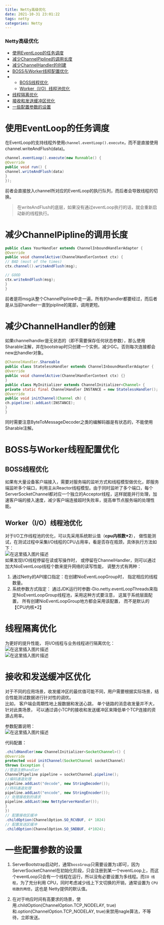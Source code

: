 ```yaml
---
title: Netty高级优化
date: 2021-10-31 23:01:22
tags: netty
categories: Netty
---
```


<!--more-->

### Netty高级优化

- [使用EventLoop的任务调度](#EventLoop_2)
- [减少ChannelPipline的调用长度](#ChannelPipline_16)
- [减少ChannelHandler的创建](#ChannelHandler_33)
- [BOSS与Worker线程配置优化](#BOSSWorker_50)
- - [BOSS线程优化](#BOSS_51)
  - [Worker（I/O）线程池优化](#WorkerIO_53)
- [线程隔离优化](#_60)
- [接收和发送缓冲区优化](#_65)
- [一些配置参数的设置](#_94)

# 使用EventLoop的任务调度

在EventLoop的支持线程外使用`channel.eventLoop().execute`，而不是直接使用channel.writeAndFlush\(data\)。

```java
channel.eventLoop().execute(new Runnable() {
@Override
public void run() {
channel.writeAndFlush(data)
}
});
```

前者会直接放入channel所对应的EventLoop的执行队列，而后者会导致线程的切换。

> 在writeAndFlush的底层，如果没有通过eventLoop执行的话，就会重新启动新的线程执行。

# 减少ChannelPipline的调用长度

```java
public class YourHandler extends ChannelInboundHandlerAdapter {
@Override
public void channelActive(ChannelHandlerContext ctx) {
// BAD (most of the times)
ctx.channel().writeAndFlush(msg);

// GOOD
ctx.writeAndFlush(msg);
}
}
```

前者是将msg从整个ChannelPipline中走一遍，所有的handler都要经过，而后者是从当前handler一直到pipline的尾部，调用更短。

# 减少ChannelHandler的创建

如果channelhandler是无状态的（即不需要保存任何状态参数），那么使用Sharable注解，并在bootstrap时只创建一个实例，减少GC。否则每次连接都会new出handler对象。

```java
@ChannelHandler.Shareable
public class StatelessHandler extends ChannelInboundHandlerAdapter {
@Override
public void channelActive(ChannelHandlerContext ctx) {}
}
public class MyInitializer extends ChannelInitializer<Channel> {
private static final ChannelHandler INSTANCE = new StatelessHandler();
@Override
public void initChannel(Channel ch) {
ch.pipeline().addLast(INSTANCE);
}
}
```

同时需要注意ByteToMessageDecoder之类的编解码器是有状态的，不能使用Sharable注解。

# BOSS与Worker线程配置优化

## BOSS线程优化

如果有大量设备客户端接入，需要对服务端的监听方式和线程模型做优化，即服务端监听多个端口，利用主从Reactor线程模型。由于同时监听了多个端口，每个ServerSocketChannel都对应一个独立的Acceptor线程，这样就能并行处理，加速客户端的接入速度，减少客户端连接超时失败率，提高单节点服务端的处理性能。

## Worker（I/O）线程池优化

对于I/O工作线程池的优化，可以先采用系统默认值（**cpu内核数\*2**）， 做性能测试，在测试过程中采集I/O线程的CPU占用率，看是否存在瓶颈，具体执行方法如下：  
![在这里插入图片描述](https://img-blog.csdnimg.cn/3a5be67a4c934611b3295fbc8adb50cc.png?x-oss-process=image/watermark,type_ZHJvaWRzYW5zZmFsbGJhY2s,shadow_50,text_Q1NETiBAZkZlZS1vcHM=,size_20,color_FFFFFF,t_70,g_se,x_16)  
如果发现I/O线程停留在读或写操作时， 或停留在ChannelHandler，则可以通过加大NioEventLoop线程个数来提升网络的读写性能， 调整方式有两种：

1.  通过Netty的API接口指定：在创建NioEventLoopGroup时， 指定相应的线程数量。
2.  系统参数方式指定： 通过JDK运行时参数-Dio.netty.eventLoopThreads来指定NioEventLoopGroup线程池，采用这种方式要注意， 这属于系统层面配置， 所有创建NioEventLoopGroup地方都会采用该配置， 而不是默认的【CPU内核\*2】

# 线程隔离优化

为更好的提升性能， 将I/O线程与业务线程进行隔离优化：  
![在这里插入图片描述](https://img-blog.csdnimg.cn/e1886caabd3849fab70288d1db8ac9e4.png?x-oss-process=image/watermark,type_ZHJvaWRzYW5zZmFsbGJhY2s,shadow_50,text_Q1NETiBAZkZlZS1vcHM=,size_20,color_FFFFFF,t_70,g_se,x_16)  
![在这里插入图片描述](https://img-blog.csdnimg.cn/45375184aac749f0b578737b78e3c06b.png?x-oss-process=image/watermark,type_ZHJvaWRzYW5zZmFsbGJhY2s,shadow_50,text_Q1NETiBAZkZlZS1vcHM=,size_20,color_FFFFFF,t_70,g_se,x_16)

# 接收和发送缓冲区优化

对于不同的应用场景，收发缓冲区的最优值可能不同，用户需要根据实际场景，结合性能测试数据进行针对性的调优。  
比如， 客户端会周期性地上报数据和发送心跳， 单个链路的消息收发量并不大， 针对此类场景， 可以通过调小TCP的接收和发送缓冲区来降低单个TCP连接的资源占用率。

参数配置说明：  
![在这里插入图片描述](https://img-blog.csdnimg.cn/faf430bd142f4792aa291b706c8352db.png?x-oss-process=image/watermark,type_ZHJvaWRzYW5zZmFsbGJhY2s,shadow_50,text_Q1NETiBAZkZlZS1vcHM=,size_20,color_FFFFFF,t_70,g_se,x_16)

代码配置：

```java
.childHandler(new ChannelInitializer<SocketChannel>() {
@Override
protected void initChannel(SocketChannel socketChannel)
throws Exception {
//管道注册handler
ChannelPipeline pipeline = socketChannel.pipeline();
//编码通道处理
pipeline.addLast("decode", new StringDecoder());
//转码通道处理
pipeline.addLast("encode", new StringEncoder());
// 处理接收到的请求
pipeline.addLast(new NettyServerHandler());
}
})
// 配置接收区缓冲
.childOption(ChannelOption.SO_RCVBUF, 4* 1024)
// 配置发送区缓冲
.childOption(ChannelOption.SO_SNDBUF, 4*1024);
```

# 一些配置参数的设置

1.  ServerBootstrap启动时，通常`bossGroup`只需要设置为`1`即可，因为ServerSocketChannel在初始化阶段，只会注册到某一个eventLoop上，而这个eventLoop只会有一个线程在运行，所以没有必要设置为多线程。而`IO 线程`，为了充分利用 CPU，同时考虑减少线上下文切换的开销，通常设置为 `CPU 核数的两倍`，这也是 Netty提供的默认值。

2.  在对于响应时间有高要求的场景，使用.childOption\(ChannelOption.TCP\_NODELAY, true\) 和.option\(ChannelOption.TCP\_NODELAY, true\)来禁用nagle算法，不等待，立即发送。